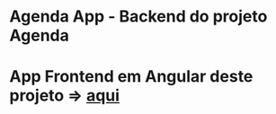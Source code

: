 # Agenda App - Backend do projeto Agenda

# App Frontend em Angular deste projeto => [aqui](https://github.com/Henderson-da-rocha-porfirio/agenda-app-frontend-spring-boot-e-angular-cursodsousa)
